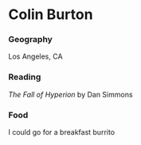 # Colin Burton

### Geography

Los Angeles, CA

### Reading

*The Fall of Hyperion* by Dan Simmons

### Food

I could go for a breakfast burrito



